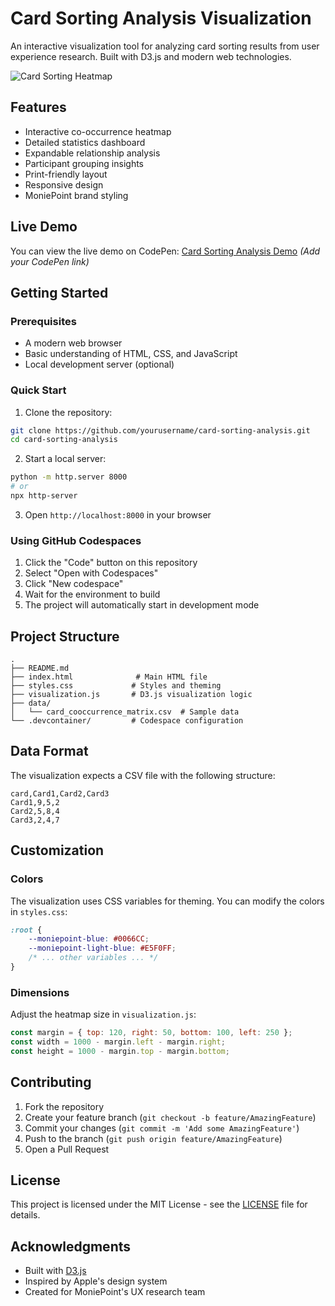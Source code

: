 # Card Sorting Analysis Visualization

An interactive visualization tool for analyzing card sorting results from user experience research. Built with D3.js and modern web technologies.

![Card Sorting Heatmap](preview.png)

## Features

- Interactive co-occurrence heatmap
- Detailed statistics dashboard
- Expandable relationship analysis
- Participant grouping insights
- Print-friendly layout
- Responsive design
- MoniePoint brand styling

## Live Demo

You can view the live demo on CodePen: [Card Sorting Analysis Demo](#) *(Add your CodePen link)*

## Getting Started

### Prerequisites

- A modern web browser
- Basic understanding of HTML, CSS, and JavaScript
- Local development server (optional)

### Quick Start

1. Clone the repository:
```bash
git clone https://github.com/yourusername/card-sorting-analysis.git
cd card-sorting-analysis
```

2. Start a local server:
```bash
python -m http.server 8000
# or
npx http-server
```

3. Open `http://localhost:8000` in your browser

### Using GitHub Codespaces

1. Click the "Code" button on this repository
2. Select "Open with Codespaces"
3. Click "New codespace"
4. Wait for the environment to build
5. The project will automatically start in development mode

## Project Structure

```
.
├── README.md
├── index.html              # Main HTML file
├── styles.css             # Styles and theming
├── visualization.js       # D3.js visualization logic
├── data/
│   └── card_cooccurrence_matrix.csv  # Sample data
└── .devcontainer/         # Codespace configuration
```

## Data Format

The visualization expects a CSV file with the following structure:

```csv
card,Card1,Card2,Card3
Card1,9,5,2
Card2,5,8,4
Card3,2,4,7
```

## Customization

### Colors

The visualization uses CSS variables for theming. You can modify the colors in `styles.css`:

```css
:root {
    --moniepoint-blue: #0066CC;
    --moniepoint-light-blue: #E5F0FF;
    /* ... other variables ... */
}
```

### Dimensions

Adjust the heatmap size in `visualization.js`:

```javascript
const margin = { top: 120, right: 50, bottom: 100, left: 250 };
const width = 1000 - margin.left - margin.right;
const height = 1000 - margin.top - margin.bottom;
```

## Contributing

1. Fork the repository
2. Create your feature branch (`git checkout -b feature/AmazingFeature`)
3. Commit your changes (`git commit -m 'Add some AmazingFeature'`)
4. Push to the branch (`git push origin feature/AmazingFeature`)
5. Open a Pull Request

## License

This project is licensed under the MIT License - see the [LICENSE](LICENSE) file for details.

## Acknowledgments

- Built with [D3.js](https://d3js.org/)
- Inspired by Apple's design system
- Created for MoniePoint's UX research team 